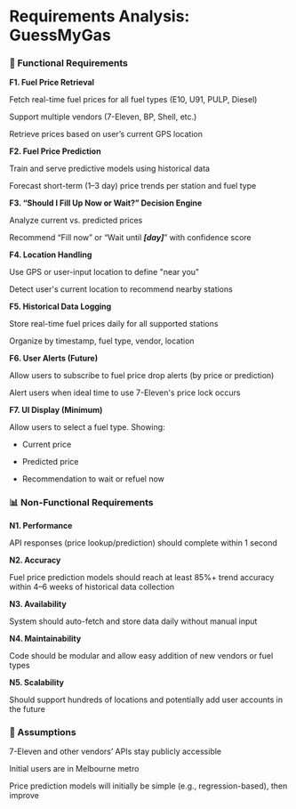 # Requirements Analysis: GuessMyGas

### 🔧 Functional Requirements

**F1. Fuel Price Retrieval**

Fetch real-time fuel prices for all fuel types (E10, U91, PULP, Diesel)

Support multiple vendors (7-Eleven, BP, Shell, etc.)

Retrieve prices based on user’s current GPS location

**F2. Fuel Price Prediction**

Train and serve predictive models using historical data

Forecast short-term (1–3 day) price trends per station and fuel type

**F3. “Should I Fill Up Now or Wait?” Decision Engine**

Analyze current vs. predicted prices

Recommend “Fill now” or “Wait until ***[day]***” with confidence score

**F4. Location Handling**

Use GPS or user-input location to define "near you"

Detect user's current location to recommend nearby stations

**F5. Historical Data Logging**

Store real-time fuel prices daily for all supported stations

Organize by timestamp, fuel type, vendor, location

**F6. User Alerts (Future)**

Allow users to subscribe to fuel price drop alerts (by price or prediction)

Alert users when ideal time to use 7-Eleven's price lock occurs

**F7. UI Display (Minimum)**

Allow users to select a fuel type. Showing:

- Current price

- Predicted price

- Recommendation to wait or refuel now

### 📊 Non-Functional Requirements

**N1. Performance**

API responses (price lookup/prediction) should complete within 1 second

**N2. Accuracy**

Fuel price prediction models should reach at least 85%+ trend accuracy within 4–6 weeks of historical data collection

**N3. Availability**

System should auto-fetch and store data daily without manual input

**N4. Maintainability**

Code should be modular and allow easy addition of new vendors or fuel types

**N5. Scalability**

Should support hundreds of locations and potentially add user accounts in the future

### 🤔 Assumptions

7-Eleven and other vendors’ APIs stay publicly accessible

Initial users are in Melbourne metro

Price prediction models will initially be simple (e.g., regression-based), then improve